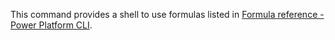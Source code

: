 This command provides a shell to use formulas listed in [Formula reference - Power Platform CLI](../../../../power-fx/formula-reference-pac-cli.md).